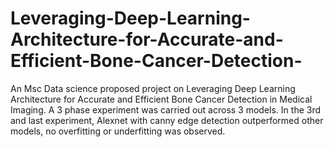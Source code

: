 # Leveraging-Deep-Learning-Architecture-for-Accurate-and-Efficient-Bone-Cancer-Detection-
An Msc Data science proposed project on Leveraging Deep Learning Architecture for Accurate and Efficient Bone Cancer Detection in Medical Imaging.
A 3 phase experiment was carried out across 3 models. In the 3rd and last experiment, Alexnet with canny edge detection outperformed other models, no overfitting or underfitting was observed.
